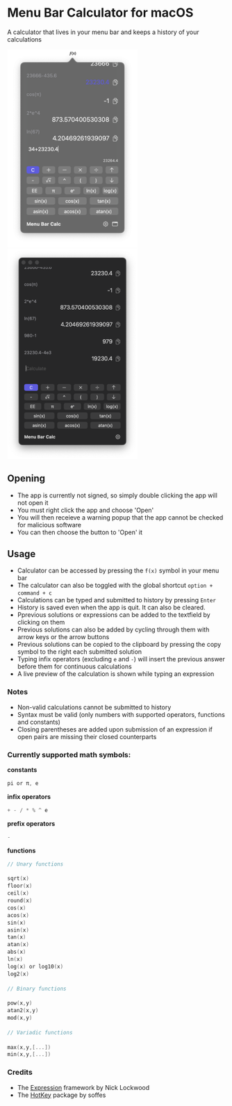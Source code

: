 # Menu Bar Calculator for macOS

A calculator that lives in your menu bar and keeps a history of your calculations

<p float="left">
  <img src="media/screenshot.png" alt="Calculator in the menu bar!" style="width: 300px">
  <img src="media/screenshot_window.png" alt="Calculator window" style="width: 300px">
</p>

## Opening
- The app is currently not signed, so simply double clicking the app will not open it
- You must right click the app and choose 'Open'
- You will then receieve a warning popup that the app cannot be checked for malicious software
- You can then choose the button to 'Open' it

## Usage
- Calculator can be accessed by pressing the `f(x)` symbol in your menu bar
- The calculator can also be toggled with the global shortcut `option + command + c`
- Calculations can be typed and submitted to history by pressing `Enter`
- History is saved even when the app is quit. It can also be cleared.
- Pprevious solutions or expressions can be added to the textfield by clicking on them
- Previous solutions can also be added by cycling through them with arrow keys or the arrow buttons
- Previous solutions can be copied to the clipboard by pressing the copy symbol to the right each submitted solution
- Typing infix operators (excluding `e` and `-`) will insert the previous answer before them for continuous calculations
- A live preview of the calculation is shown while typing an expression

### Notes
- Non-valid calculations cannot be submitted to history
- Syntax must be valid (only numbers with supported operators, functions and constants)
- Closing parentheses are added upon submission of an expression if open pairs are missing their closed counterparts

### Currently supported math symbols:

**constants**

```swift
pi or π, e
```

**infix operators**

```swift
+ - / * % ^ e
```

**prefix operators**

```swift
-
```

**functions**

```swift
// Unary functions

sqrt(x)
floor(x)
ceil(x)
round(x)
cos(x)
acos(x)
sin(x)
asin(x)
tan(x)
atan(x)
abs(x)
ln(x)
log(x) or log10(x)
log2(x)

// Binary functions

pow(x,y)
atan2(x,y)
mod(x,y)

// Variadic functions

max(x,y,[...])
min(x,y,[...])
```

### Credits
- The [Expression](https://github.com/nicklockwood/Expression#math-symbols) framework by Nick Lockwood
- The [HotKey](https://github.com/soffes/HotKey) package by soffes

